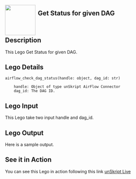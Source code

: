 [<img align="left" src="https://unskript.com/assets/favicon.png" width="100" height="100" style="padding-right: 5px">](https://unskript.com/assets/favicon.png) 
<h2>Get Status for given DAG</h2>

<br>

## Description
This Lego Get Status for given DAG.


## Lego Details
    airflow_check_dag_status(handle: object, dag_id: str)

        handle: Object of type unSkript AirFlow Connector
        dag_id: The DAG ID.

## Lego Input
This Lego take two input handle and dag_id.

## Lego Output
Here is a sample output.


## See it in Action

You can see this Lego in action following this link [unSkript Live](https://us.app.unskript.io)
